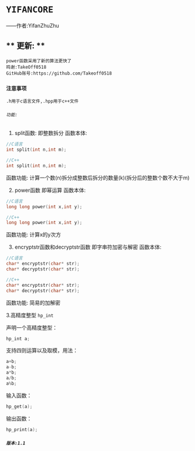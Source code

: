 # `YIFANCORE`
——作者:YifanZhuZhu

## ** 更新: **
```
power函数采用了新的算法更快了
鸣谢:TakeOff0518
GitHub账号:https://github.com/Takeoff0518
```
### `注意事项`
```
.h用于c语言文件,.hpp用于c++文件
```

###### `功能:`
1. split函数:
即整数拆分
函数本体:
```c
//C语言
int split(int n,int m);
```
```cpp
//C++
int split(int n,int m);
```
函数功能:
计算一个数(n)拆分成整数后拆分的数量(k)(拆分后的整数个数不大于m)

2. power函数
即幂运算
函数本体:
```c
//C语言
long long power(int x,int y);
```
```cpp
//C++
long long power(int x,int y);
```
函数功能:
计算x的y次方

3. encryptstr函数和decryptstr函数
即字串符加密与解密
函数本体:
```c
//C语言
char* encryptstr(char* str);
char* decryptstr(char* str);
```
```cpp
//C++
char* encryptstr(char* str);
char* decryptstr(char* str);
```
函数功能:
简易的加解密

3.高精度整型 `hp_int`

声明一个高精度整型：

```cpp
hp_int a;
```
支持四则运算以及取模，用法：

```cpp
a+b;
a-b;
a*b;
a/b;
a%b;
```

输入函数：

```cpp
hp_get(a);
```

输出函数：

```cpp
hp_print(a);
```
##### `版本:1.1`
